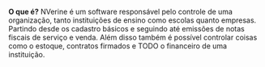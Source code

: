 **O que é?**
NVerine é um software responsável pelo controle de uma organização, tanto instituições de ensino como escolas quanto empresas. 
Partindo desde os cadastro básicos e seguindo até emissões de notas fiscais de serviço e venda. Além disso também é possível controlar coisas como o estoque, contratos firmados e TODO o financeiro de uma instituição. 
